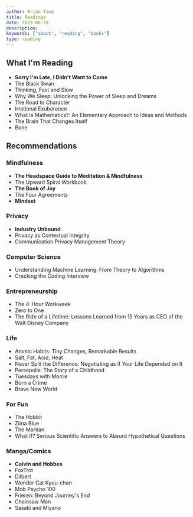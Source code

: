 ```yaml
---
author: Brian Tang
title: Readings
date: 2022-06-28
description:
keywords: ["about", "reading", "books"]
type: reading
---
```


## What I'm Reading

- **Sorry I'm Late, I Didn't Want to Come**
- The Black Swan
- Thinking, Fast and Slow
- Why We Sleep: Unlocking the Power of Sleep and Dreams
- The Road to Character
- Irrational Exuberance
- What Is Mathematics?: An Elementary Approach to Ideas and Methods
- The Brain That Changes Itself
- Bone

## Recommendations

### Mindfulness

- **The Headspace Guide to Meditation & Mindfulness**
- The Upward Spiral Workbook
- **The Book of Joy**
- The Four Agreements
- **Mindset**

### Privacy

- **Industry Unbound**
- Privacy as Contextual Integrity
- Communication Privacy Management Theory

### Computer Science

- Understanding Machine Learning: From Theory to Algorithms
- Cracking the Coding Interview

### Entrepreneurship

- The 4-Hour Workweek
- Zero to One
- The Ride of a Lifetime: Lessons Learned from 15 Years as CEO of the Walt Disney Company

### Life

- Atomic Habits: Tiny Changes, Remarkable Results
- Salt, Fat, Acid, Heat
- Never Split the Difference: Negotiating as if Your Life Depended on It
- Persepolis: The Story of a Childhood
- Tuesdays with Morrie
- Born a Crime
- Brave New World

### For Fun

- The Hobbit
- Zima Blue
- The Martian
- What If? Serious Scientific Answers to Absurd Hypothetical Questions

### Manga/Comics

- **Calvin and Hobbes**
- FoxTrot
- Dilbert
- Wonder Cat Kyuu-chan
- Mob Psycho 100
- Frieren: Beyond Journey's End
- Chainsaw Man
- Sasaki and Miyano
